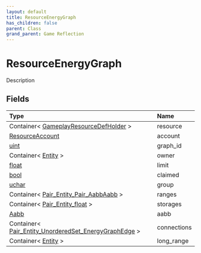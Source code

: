 ```yaml
---
layout: default
title: ResourceEnergyGraph
has_children: false
parent: Class
grand_parent: Game Reflection
---
```

# ResourceEnergyGraph
Description 

## Fields

| Type | Name |
|:----------|:--------------|
| Container< [GameplayResourceDefHolder](/riftbreaker-wiki/docs/game-reflection/components/gameplay_resource_def_holder/) > | resource |
| [ResourceAccount](/riftbreaker-wiki/docs/game-reflection/classes/resource_account/) | account |
| [uint](/riftbreaker-wiki/docs/game-reflection/components/uint/) | graph_id |
| Container< [Entity](/riftbreaker-wiki/docs/game-reflection/classes/entity/) > | owner |
| [float](/riftbreaker-wiki/docs/game-reflection/components/float/) | limit |
| [bool](/riftbreaker-wiki/docs/game-reflection/components/bool/) | claimed |
| [uchar](/riftbreaker-wiki/docs/game-reflection/enums/uchar/) | group |
| Container< [Pair_Entity_Pair_AabbAabb](/riftbreaker-wiki/docs/game-reflection/classes/pair__entity__pair__aabb_aabb/) > | ranges |
| Container< [Pair_Entity_float](/riftbreaker-wiki/docs/game-reflection/classes/pair__entity_float/) > | storages |
| [Aabb](/riftbreaker-wiki/docs/game-reflection/classes/aabb/) | aabb |
| Container< [Pair_Entity_UnorderedSet_EnergyGraphEdge](/riftbreaker-wiki/docs/game-reflection/classes/pair__entity__unordered_set__energy_graph_edge/) > | connections |
| Container< [Entity](/riftbreaker-wiki/docs/game-reflection/classes/entity/) > | long_range |

